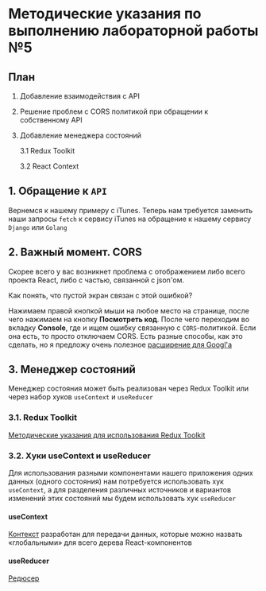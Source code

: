 # Методические указания по выполнению лабораторной работы №5

## План

1. Добавление взаимодействия с API
2. Решение проблем с CORS политикой при обращении к собственному API
3. Добавление менеджера состояний 

    3.1 Redux Toolkit
    
    3.2 React Context

## 1. Обращение к `API`
Вернемся к нашему примеру с iTunes. Теперь нам требуется заменить наши запросы `fetch` к сервису iTunes на обращение к нашему сервису `Django` или `Golang`

## 2. Важный момент. CORS
Скорее всего у вас возникнет проблема с отображением либо всего проекта React, либо с частью, связанной с json'ом. 

Как понять, что пустой экран связан с этой ошибкой?


Нажимаем правой кнопкой мыши на любое место на странице, после чего нажимаем на кнопку __Посмотреть код__. После чего переходим во вкладку __Console__, где и ищем ошибку связанную с `CORS`-политикой. Если она есть, то просто отключаем CORS. Есть разные способы, как это сделать, но я предложу очень полезное [расширение для Googl'a](https://chrome.google.com/webstore/detail/cors-unblock/lfhmikememgdcahcdlaciloancbhjino) 


## 3. Менеджер состояний

Менеджер состояния может быть реализован через Redux Toolkit или через набор хуков `useContext` и `useReducer`

### 3.1. Redux Toolkit

[Методические указания для использования Redux Toolkit](https://github.com/iu5git/web-2022/blob/main/tutorials/redux/redux_toolkit.md)

### 3.2. Хуки useContext и useReducer

Для использования разными компонентами нашего приложения одних данных (одного состояния) нам потребуется использовать хук `useContext`, а для разделения различных источников и вариантов изменений этих состояний мы будем использовать хук `useReducer`

#### useContext

[Контекст](https://reactjs.org/docs/hooks-reference.html#usecontext) разработан для передачи данных, которые можно назвать «глобальными» для всего дерева React-компонентов

#### useReducer

[Редюсер](https://reactjs.org/docs/hooks-reference.html#usereducer)



